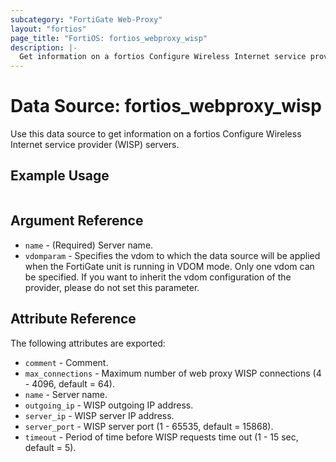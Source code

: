 ```yaml
---
subcategory: "FortiGate Web-Proxy"
layout: "fortios"
page_title: "FortiOS: fortios_webproxy_wisp"
description: |-
  Get information on a fortios Configure Wireless Internet service provider (WISP) servers.
---
```


# Data Source: fortios_webproxy_wisp
Use this data source to get information on a fortios Configure Wireless Internet service provider (WISP) servers.


## Example Usage

```hcl

```

## Argument Reference

* `name` - (Required) Server name.
* `vdomparam` - Specifies the vdom to which the data source will be applied when the FortiGate unit is running in VDOM mode. Only one vdom can be specified. If you want to inherit the vdom configuration of the provider, please do not set this parameter.

## Attribute Reference

The following attributes are exported:

* `comment` - Comment.
* `max_connections` - Maximum number of web proxy WISP connections (4 - 4096, default = 64).
* `name` - Server name.
* `outgoing_ip` - WISP outgoing IP address.
* `server_ip` - WISP server IP address.
* `server_port` - WISP server port (1 - 65535, default = 15868).
* `timeout` - Period of time before WISP requests time out (1 - 15 sec, default = 5).

